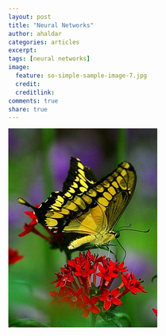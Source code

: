 ```yaml
---
layout: post
title: "Neural Networks"
author: ahaldar
categories: articles
excerpt:
tags: [neural networks]
image:
  feature: so-simple-sample-image-7.jpg
  credit:
  creditlink:
comments: true
share: true
---
```


![Prisma](https://github.com/ahaldar/neural-style/blob/master/1-my-content.jpg "Prisma")

